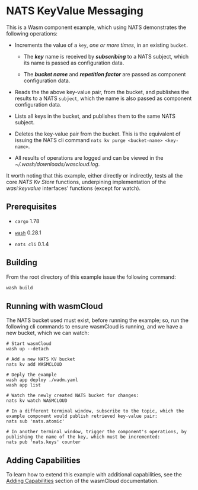 # NATS KeyValue Messaging

This is a Wasm component example, which using NATS demonstrates the following operations:

*   Increments the value of a `key`, *one or more times*, in an existing `bucket`.&#x20;

    *   The ***key*** name is received by ***subscribing*** to a NATS subject, which its name is passed as configuration data.

    *   The ***bucket name*** and ***repetition factor*** are passed as component configuration data.

*   Reads the the above key-value pair, from the bucket, and publishes the results to a NATS `subject`, which the name is also passed as component configuration data.

*   Lists all keys in the bucket, and publishes them to the same NATS subject.

*   Deletes the key-value pair from the bucket. This is the equivalent of issuing the NATS cli command `nats kv purge <bucket-name> <key-name>`.

*   All results of operations are logged and can be viewed in the *\~/.wash/downloads/wascloud.log*.

It worth noting that this example, either directly or indirectly, tests all the core *NATS Kv Store* functions, underpining implementation of the *wasi:keyvalue* interfaces' functions (except for watch).

## Prerequisites

*   `cargo` 1.78

*   [`wash`](https://wasmcloud.com/docs/installation) 0.28.1

*   `nats cli` 0.1.4

## Building

From the root directory of this example issue the following command:

```bash
wash build
```

## Running with wasmCloud

The NATS bucket used must exist, before running the example; so, run the following cli commands to ensure wasmCloud is running, and we have a new bucket, which we can watch:

```shell
# Start wasmCloud
wash up --detach

# Add a new NATS KV bucket
nats kv add WASMCLOUD

# Deply the example
wash app deploy ./wadm.yaml
wash app list

# Watch the newly created NATS bucket for changes:
nats kv watch WASMCLOUD

# In a different terminal window, subscribe to the topic, which the example component would publish retrieved key-value pair:
nats sub 'nats.atomic'

# In another terminal window, trigger the component's operations, by publishing the name of the key, which must be incremented:
nats pub 'nats.keys' counter
```

## Adding Capabilities

To learn how to extend this example with additional capabilities, see the [Adding Capabilities](https://wasmcloud.com/docs/tour/adding-capabilities?lang=rust) section of the wasmCloud documentation.

